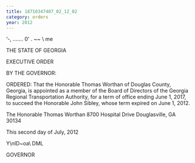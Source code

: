 ```yaml
---
title: 18710347407_02_12_02
category: orders
year: 2012
---
```

  

‘-, ....... 0' .
~~ \ me 

THE STATE OF GEORGIA

EXECUTIVE ORDER

BY THE GOVERNOR:

ORDERED: That the Honorable Thomas Worthan of Douglas County, Georgia,
is appointed as a member of the Board of Directors of the Georgia
Regional Transportation Authority, for a term of office ending June
1, 2017, to succeed the Honorable John Sibley, whose term expired
on June 1, 2012.

The Honorable Thomas Worthan
8700 Hospital Drive
Douglasville, GA 30134

This second day of July, 2012

Y\nID~oa\ DML

GOVERNOR

